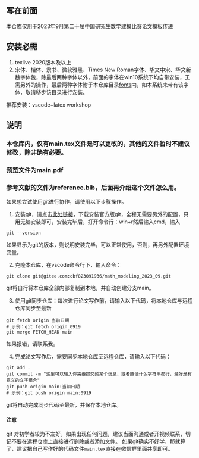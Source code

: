 ## 写在前面
本仓库仅用于2023年9月第二十届中国研究生数学建模比赛论文模板传递
## 安装必需
1. texlive 2020版本及以上
2. 宋体、楷体、隶书、微软雅黑、Times New Roman字体、华文中宋、华文新魏字体包，除最后两种字体以外，前面的字体在win10系统下均自带安装，无需另外的操作，最后两种字体附于本仓库目录[fonts](./fonts)内，如本系统未带有该字体，敬请移步该目录进行安装。

推荐安装：vscode+latex workshop
## 说明
### 本仓库内，仅有**main.tex**文件是可以更改的，其他的文件暂时不建议修改，除非确有必要。
### 预览文件为main.pdf
### 参考文献的文件为reference.bib，后面再介绍这个文件怎么用。
如果想尝试使用git进行协作，请使用以下步骤操作。

1. 安装git，请点击[此处链接](https://git-scm.com/download/win)，下载安装官方版git，全程无需要另外的配置，只用无脑安装即可，安装完毕后，打开命令行：win+r然后输入cmd，输入
```
git --version
```
如果显示为git的版本，则说明安装完毕，可以正常使用，否则，再另外配置环境变量。

2. 克隆本仓库，在vscode命令行下，输入命令：
```
git clone git@gitee.com:cbf823091936/math_modeling_2023_09.git
```
git将自行将本仓库全部内部复制到本地，并自动创建分支main。

3. 使用git同步仓库：每次进行论文写作前，请输入以下代码，将本地仓库与远程仓库同步至最新
```
git fetch origin 当前日期
# 示例：git fetch origin 0919
git merge FETCH_HEAD main
```
如果报错，请联系我。

4. 完成论文写作后，需要同步本地仓库至远程仓库，请输入以下代码：
```
git add .
git commit -m "这里可以输入你需要提交的某个信息，或者随便什么字符串都行，最好是有意义的文字组合"
git push origin main:当前日期
# 示例：git push origin main:0919
```
git将自动完成同步代码至最新，并保存本地仓库。

#### 注意
git 对初学者较为不友好，如果出现任何问题，建议当面沟通或者开视频联系，切记不要在远程仓库上直接进行删除或者添加文件。
如果git确实不好学，那就算了，建议把自己写作好的代码文件`main.tex`直接在微信群里面共享即可。